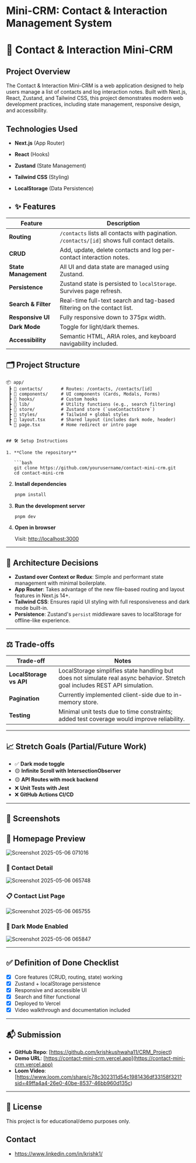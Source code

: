 # Mini-CRM: Contact & Interaction Management System

# 🧩 Contact & Interaction Mini‑CRM

## Project Overview
The Contact & Interaction Mini-CRM is a web application designed to help users manage a list of contacts and log interaction notes. Built with Next.js, React, Zustand, and Tailwind CSS, this project demonstrates modern web development practices, including state management, responsive design, and accessibility.


## Technologies Used
- **Next.js** (App Router)
- **React** (Hooks)
- **Zustand** (State Management)
- **Tailwind CSS** (Styling)
- **LocalStorage** (Data Persistence)

- ## ✨ Features

| Feature         | Description |
|----------------|-------------|
| **Routing**     | `/contacts` lists all contacts with pagination. `/contacts/[id]` shows full contact details. |
| **CRUD**        | Add, update, delete contacts and log per-contact interaction notes. |
| **State Management** | All UI and data state are managed using Zustand. |
| **Persistence** | Zustand state is persisted to `localStorage`. Survives page refresh. |
| **Search & Filter** | Real-time full-text search and tag-based filtering on the contact list. |
| **Responsive UI** | Fully responsive down to 375px width. |
| **Dark Mode**   | Toggle for light/dark themes. |
| **Accessibility** | Semantic HTML, ARIA roles, and keyboard navigability included. |


## 🗂️ Project Structure

```
📦 app/
 ┣ 📂 contacts/       # Routes: /contacts, /contacts/[id]
 ┣ 📂 components/     # UI components (Cards, Modals, Forms)
 ┣ 📂 hooks/          # Custom hooks
 ┣ 📂 lib/            # Utility functions (e.g., search filtering)
 ┣ 📂 store/          # Zustand store (`useContactsStore`)
 ┣ 📂 styles/         # Tailwind + global styles
 ┣ 📄 layout.tsx      # Shared layout (includes dark mode, header)
 ┗ 📄 page.tsx        # Home redirect or intro page


## 🛠️ Setup Instructions

1. **Clone the repository**

   ```bash
   git clone https://github.com/yourusername/contact-mini-crm.git
   cd contact-mini-crm
   ```

2. **Install dependencies**

   ```bash
   pnpm install
   ```

3. **Run the development server**

   ```bash
   pnpm dev
   ```

4. **Open in browser**

   Visit: [http://localhost:3000](http://localhost:3000)

---

## 🧠 Architecture Decisions

- **Zustand over Context or Redux**: Simple and performant state management with minimal boilerplate.
- **App Router**: Takes advantage of the new file-based routing and layout features in Next.js 14+.
- **Tailwind CSS**: Ensures rapid UI styling with full responsiveness and dark mode built-in.
- **Persistence**: Zustand's `persist` middleware saves to localStorage for offline-like experience.

---

## ⚖️ Trade-offs

| Trade-off | Notes |
|----------|-------|
| **LocalStorage vs API** | LocalStorage simplifies state handling but does not simulate real async behavior. Stretch goal includes REST API simulation. |
| **Pagination** | Currently implemented client-side due to in-memory store. |
| **Testing** | Minimal unit tests due to time constraints; added test coverage would improve reliability. |

---

## 📈 Stretch Goals (Partial/Future Work)

- ✅ **Dark mode toggle**
- 🟡 **Infinite Scroll with IntersectionObserver**
- 🟡 **API Routes with mock backend**
- ❌ **Unit Tests with Jest**
- ❌ **GitHub Actions CI/CD**

---

## 📸 Screenshots

## 📸 Homepage Preview
![Screenshot 2025-05-06 071016](https://github.com/user-attachments/assets/810edc6e-793f-4504-81f8-49daa1ba8e81)

### 🧾 Contact Detail 
![Screenshot 2025-05-06 065748](https://github.com/user-attachments/assets/8b7bb223-465c-488b-aefb-ece132ab4a1b)

### 📋 Contact List Page
![Screenshot 2025-05-06 065755](https://github.com/user-attachments/assets/3ad83d3c-491c-4802-94e6-fd7c2e7d1f1b)

### 🌙 Dark Mode Enabled
![Screenshot 2025-05-06 065847](https://github.com/user-attachments/assets/0a6ebf37-c102-4fba-be0f-cd2416aaf480)


---

## ✅ Definition of Done Checklist

- [x] Core features (CRUD, routing, state) working
- [x] Zustand + localStorage persistence
- [x] Responsive and accessible UI
- [x] Search and filter functional
- [x] Deployed to Vercel
- [x] Video walkthrough and documentation included

---

## 📬 Submission

- **GitHub Repo**: [https://github.com/krishkushwaha11/CRM_Project)
- **Demo URL**: [https://contact-mini-crm.vercel.app](https://contact-mini-crm.vercel.app)
- **Loom Video**: [https://www.loom.com/share/c78c302311d54c1981436df33158f321?sid=49ffa4a4-26e0-40be-8537-46bb960d135c)

---

## 📄 License

This project is for educational/demo purposes only.

## Contact

- https://www.linkedin.com/in/krishk1/

